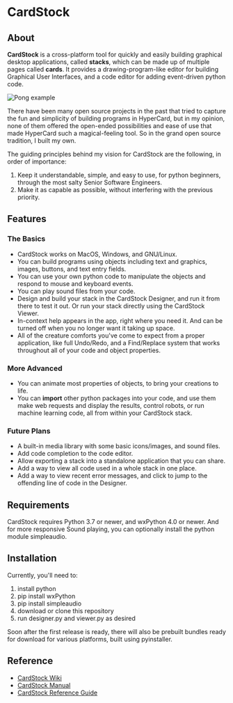 # CardStock

## About

**CardStock** is a cross-platform tool for quickly and easily building graphical desktop applications, called **stacks**, which can be made up of multiple pages called **cards**.  It provides a drawing-program-like editor for building Graphical User Interfaces, and a code editor for adding event-driven python code.

![Pong example](https://github.com/benjie-git/CardStock/wiki/images/pong.png?raw=true)

There have been many open source projects in the past that tried to capture the fun and simplicity of building programs in HyperCard, but in my opinion, none of them offered the open-ended possibilities and ease of use that made HyperCard such a magical-feeling tool.  So in the grand open source tradition, I built my own.

The guiding principles behind my vision for CardStock are the following, in order of importance:
1. Keep it understandable, simple, and easy to use, for python beginners, through the most salty Senior Software Engineers.
2. Make it as capable as possible, without interfering with the previous priority.

## Features

### The Basics
* CardStock works on MacOS, Windows, and GNU/Linux.
* You can build programs using objects including text and graphics, images, buttons, and text entry fields.
* You can use your own python code to manipulate the objects and respond to mouse and keyboard events.
* You can play sound files from your code.
* Design and build your stack in the CardStock Designer, and run it from there to test it out.  Or run your stack directly using the CardStock Viewer.
* In-context help appears in the app, right where you need it.  And can be turned off when you no longer want it taking up space.
* All of the creature comforts you've come to expect from a proper application, like full Undo/Redo, and a Find/Replace system that works throughout all of your code and object properties.

### More Advanced
* You can animate most properties of objects, to bring your creations to life.
* You can **import** other python packages into your code, and use them make web requests and display the results, control robots, or run machine learning code, all from within your CardStock stack.

### Future Plans
* A built-in media library with some basic icons/images, and sound files.
* Add code completion to the code editor.
* Allow exporting a stack into a standalone application that you can share.
* Add a way to view all code used in a whole stack in one place.
* Add a way to view recent error messages, and click to jump to the offending line of code in the Designer.


## Requirements
CardStock requires Python 3.7 or newer, and wxPython 4.0 or newer.  And for more responsive Sound playing, you can optionally install the python module simpleaudio.

## Installation
Currently, you'll need to:
1. install python
2. pip install wxPython
3. pip install simpleaudio
4. download or clone this repository
5. run designer.py and viewer.py as desired

Soon after the first release is ready, there will also be prebuilt bundles ready for download for various platforms, built using pyinstaller.

## Reference
* [CardStock Wiki](https://github.com/benjie-git/CardStock/wiki)
* [CardStock Manual](https://github.com/benjie-git/CardStock/wiki/Manual)
* [CardStock Reference Guide](https://github.com/benjie-git/CardStock/wiki/Reference)
